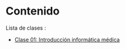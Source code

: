 # Contenido 
Lista de clases :
- [Clase 01: Introducción informática médica](https://luisam19.github.io/informaticaMedica/Clase01)
